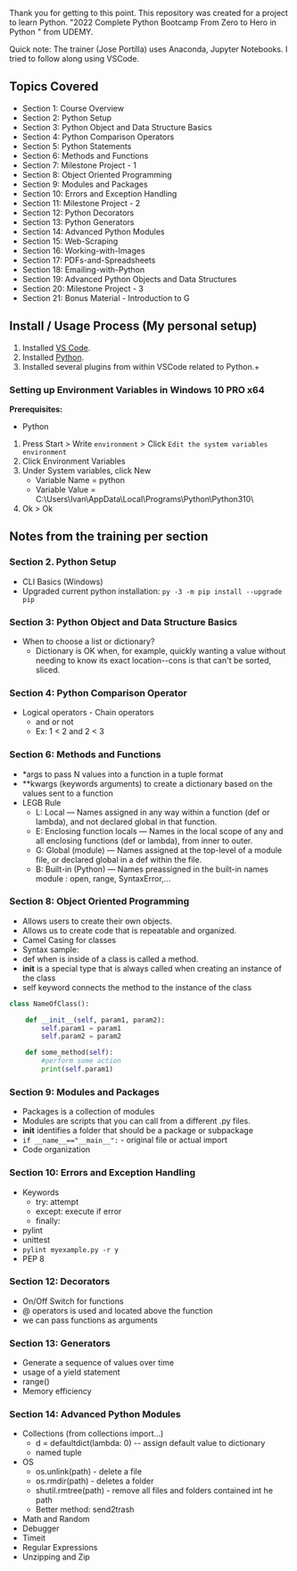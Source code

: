 Thank you for getting to this point. This repository was created for a project to learn Python. "2022 Complete Python Bootcamp From Zero to Hero in Python
" from UDEMY.

Quick note: The trainer (Jose Portilla) uses Anaconda, Jupyter Notebooks. I tried to follow along using VSCode. 

## Topics Covered
- Section 1: Course Overview
- Section 2: Python Setup
- Section 3: Python Object and Data Structure Basics
- Section 4: Python Comparison Operators
- Section 5: Python Statements
- Section 6: Methods and Functions
- Section 7: Milestone Project - 1
- Section 8: Object Oriented Programming
- Section 9: Modules and Packages
- Section 10: Errors and Exception Handling
- Section 11: Milestone Project - 2
- Section 12: Python Decorators
- Section 13: Python Generators
- Section 14: Advanced Python Modules
- Section 15: Web-Scraping
- Section 16: Working-with-Images
- Section 17: PDFs-and-Spreadsheets
- Section 18: Emailing-with-Python
- Section 19: Advanced Python Objects and Data Structures
- Section 20: Milestone Project - 3
- Section 21: Bonus Material - Introduction to G

## Install / Usage Process (My personal setup)
1. Installed [VS Code](https://code.visualstudio.com).
2. Installed [Python](https://www.python.org/downloads/).
3. Installed several plugins from within VSCode related to Python.+

### Setting up Environment Variables in Windows 10 PRO x64

**Prerequisites:**
- Python

1. Press Start > Write `environment` > Click `Edit the system variables environment`
2. Click Environment Variables
3. Under System variables, click New
    - Variable Name = python
    - Variable Value = C:\Users\Ivan\AppData\Local\Programs\Python\Python310\
4. Ok > Ok


## Notes from the training per section

### Section 2. Python Setup
- CLI Basics (Windows)
- Upgraded current python installation: `py -3 -m pip install --upgrade pip`

### Section 3: Python Object and Data Structure Basics
- When to choose a list or dictionary?
    - Dictionary is OK when, for example, quickly wanting a value without needing to know its exact location--cons is that can't be sorted, sliced.

### Section 4: Python Comparison Operator
- Logical operators - Chain operators
    - and or not
    - Ex: 1 < 2 and 2 < 3

### Section 6: Methods and Functions
- *args to pass N values into a function in a tuple format
- **kwargs (keywords arguments) to create a dictionary based on the values sent to a function
- LEGB Rule
    - L: Local — Names assigned in any way within a function (def or lambda), and not declared global in that function.
    - E: Enclosing function locals — Names in the local scope of any and all enclosing functions (def or lambda), from inner to outer.
    - G: Global (module) — Names assigned at the top-level of a module file, or declared global in a def within the file.
    - B: Built-in (Python) — Names preassigned in the built-in names module : open, range, SyntaxError,...

### Section 8: Object Oriented Programming
- Allows users to create their own objects.
- Allows us to create code that is repeatable and organized.
- Camel Casing for classes
- Syntax sample:
- def when is inside of a class is called a method.
- __init__ is a special type that is always called when creating an instance of the class
- self keyword connects the method to the instance of the class
```python
class NameOfClass():

    def __init__(self, param1, param2):
        self.param1 = param1
        self.param2 = param2

    def some_method(self):
        #perform some action
        print(self.param1)
```

### Section 9: Modules and Packages
- Packages is a collection of modules
- Modules are scripts that you can call from a different .py files.
- __init__ identifies a folder that should be a package or subpackage
- `if __name__=="__main__":` - original file or actual import
- Code organization


### Section 10: Errors and Exception Handling
- Keywords
    - try: attempt
    - except: execute if error
    - finally: 
- pylint
- unittest
- `pylint myexample.py -r y`
- PEP 8

### Section 12: Decorators
- On/Off Switch for functions
- @ operators is used and located above the function
- we can pass functions as arguments

### Section 13: Generators
- Generate a sequence of values over time
- usage of a yield statement
- range()
- Memory efficiency


### Section 14: Advanced Python Modules
- Collections (from collections import...)
    - d = defaultdict(lambda: 0) -- assign default value to dictionary
    - named tuple
- OS
    - os.unlink(path) - delete a file
    - os.rmdir(path) - deletes a folder
    - shutil.rmtree(path) - remove all files and folders contained int he path
    - Better method: send2trash
- Math and Random
- Debugger
- Timeit
- Regular Expressions
- Unzipping and Zip
